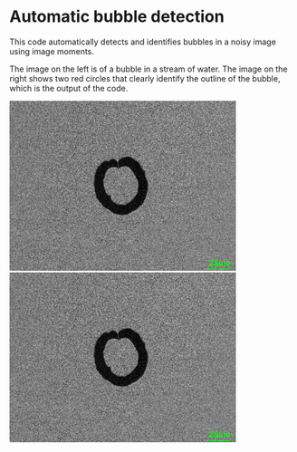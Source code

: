 # Automatic bubble detection
This code automatically detects and identifies bubbles in a noisy image using image moments.

The image on the left is of a bubble in a stream of water. The image on the right shows two red circles that clearly identify the outline of the bubble, which is the output of the code.

<img src="bubble.jpg" alt="Bubble in water" width="400"/> <img src="bubble.jpg" alt="Identified bubble in water" width="400"/>
